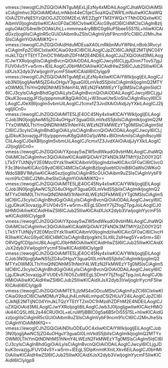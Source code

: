 vmess://ewogICJhZGQiOiAiNTguMjExLjEzNy4xMDAiLAogICJhaWQiOiAiMSIsCiAgImhvc3QiOiAiMDAxLmNkbi44eC5jeC5oaXQuZWR1LmNuIiwKICAiaWQiOiAiZDYxNjE5YzQtOGJiZC00M2ExLWE2ZjgtYTM3YWQxYTNhODQxIiwKICAibmV0IjogIndzIiwKICAicGF0aCI6ICIvIiwKICAicG9ydCI6ICI4MCIsCiAgInBzIjogIuOAkOS4rei9rOOAkUhLL+mmmea4ryBBIC0g6IuP5bee55S15L+hIiwKICAidGxzIjogIiIsCiAgInR5cGUiOiAibm9uZSIsCiAgInVybF9ncm91cCI6ICJ2MnJheSIsCiAgInYiOiAiMiIKfQ==
vmess://ewogICJhZGQiOiAidHduMDEuaXA0LmRkbnMuYWNnLnBob3RvcyIsCiAgImFpZCI6ICIxIiwKICAiaG9zdCI6ICIiLAogICJpZCI6ICJkNjE2MTljNC04YmJkLTQzYTEtYTZmOC1hMzdhZDFhM2E4NDEiLAogICJuZXQiOiAid3MiLAogICJwYXRoIjogIiIsCiAgInBvcnQiOiAiODAiLAogICJwcyI6ICLjgJDnm7Tov57jgJFUV04v5Y+w5rm+IEIiLAogICJ0bHMiOiAiIiwKICAidHlwZSI6ICJub25lIiwKICAidXJsX2dyb3VwIjogInYycmF5IiwKICAidiI6ICIyIgp9
vmess://ewogICJhZGQiOiAiNTguMjExLjEzNy4xIiwKICAiYWlkIjogIjEiLAogICJob3N0IjogIjAwMi5jZG4uOHguY3guaGl0LmVkdS5jbiIsCiAgImlkIjogImQ2MTYxOWM0LThiYmQtNDNhMS1hNmY4LWEzN2FkMWEzYTg0MSIsCiAgIm5ldCI6ICJ3cyIsCiAgInBhdGgiOiAiLyIsCiAgInBvcnQiOiAiODAiLAogICJwcyI6ICLjgJDkuK3ovazjgJFISy/pppnmuK8gQiAtIOiLj+W3nueUteS/oSIsCiAgInRscyI6ICIiLAogICJ0eXBlIjogIm5vbmUiLAogICJ1cmxfZ3JvdXAiOiAidjJyYXkiLAogICJ2IjogIjIiCn0=
vmess://ewogICJhZGQiOiAiMTE5LjE4OC45Ny4xIiwKICAiYWlkIjogIjEiLAogICJob3N0IjogIjAwMi5jZG4uOHguY3guaGl0LmVkdS5jbiIsCiAgImlkIjogImQ2MTYxOWM0LThiYmQtNDNhMS1hNmY4LWEzN2FkMWEzYTg0MSIsCiAgIm5ldCI6ICJ3cyIsCiAgInBhdGgiOiAiLyIsCiAgInBvcnQiOiAiODAiLAogICJwcyI6ICLjgJDkuK3ovazjgJFISy/pppnmuK8gQiAtIOa1juWNl+iBlOmAmiIsCiAgInRscyI6ICIiLAogICJ0eXBlIjogIm5vbmUiLAogICJ1cmxfZ3JvdXAiOiAidjJyYXkiLAogICJ2IjogIjIiCn0=
vmess://ewogICJhZGQiOiAiYXpoay5wZW5ndWkudG9vbHMiLAogICJhaWQiOiAiMCIsCiAgImhvc3QiOiAiIiwKICAiaWQiOiAiY2FkNDk3MTMtYjIzZi00Y2Q1LTk5YTUtNjIyY2E0Mzc0Yzk1IiwKICAibmV0IjogIndzIiwKICAicGF0aCI6ICIvcGF3c3NnIiwKICAicG9ydCI6ICI4MCIsCiAgInBzIjogIuebtOi/niB8IOaWsOWKoOWdoSBBV1MyIiwKICAidGxzIjogIiIsCiAgInR5cGUiOiAibm9uZSIsCiAgInVybF9ncm91cCI6ICJ2MnJheSIsCiAgInYiOiAiMiIKfQ==
vmess://ewogICJhZGQiOiAiMTE5LjE4OC45Ny4xIiwKICAiYWlkIjogIjEiLAogICJob3N0IjogIjAwNC5jZG4uOHguY3guaGl0LmVkdS5jbiIsCiAgImlkIjogImQ2MTYxOWM0LThiYmQtNDNhMS1hNmY4LWEzN2FkMWEzYTg0MSIsCiAgIm5ldCI6ICJ3cyIsCiAgInBhdGgiOiAiLyIsCiAgInBvcnQiOiAiODAiLAogICJwcyI6ICLjgJDkuK3ovazjgJFUV04v5Y+w5rm+IEEgLSDmtY7ljZfogZTpgJoiLAogICJ0bHMiOiAiIiwKICAidHlwZSI6ICJub25lIiwKICAidXJsX2dyb3VwIjogInYycmF5IiwKICAidiI6ICIyIgp9
vmess://ewogICJhZGQiOiAiYXpoay5wZW5ndWkudG9vbHMiLAogICJhaWQiOiAiMCIsCiAgImhvc3QiOiAiIiwKICAiaWQiOiAiY2FkNDk3MTMtYjIzZi00Y2Q1LTk5YTUtNjIyY2E0Mzc0Yzk1IiwKICAibmV0IjogIndzIiwKICAicGF0aCI6ICIvcHR3IiwKICAicG9ydCI6ICI4MCIsCiAgInBzIjogIkhL5Lit6L2sIHwg5Y+w5rm+SElORVQgfCDljp/nlJ8iLAogICJ0bHMiOiAiIiwKICAidHlwZSI6ICJub25lIiwKICAidXJsX2dyb3VwIjogInYycmF5IiwKICAidiI6ICIyIgp9
vmess://ewogICJhZGQiOiAiMTE5LjE4OC45Ny4xIiwKICAiYWlkIjogIjEiLAogICJob3N0IjogIjAwNS5jZG4uOHguY3guaGl0LmVkdS5jbiIsCiAgImlkIjogImQ2MTYxOWM0LThiYmQtNDNhMS1hNmY4LWEzN2FkMWEzYTg0MSIsCiAgIm5ldCI6ICJ3cyIsCiAgInBhdGgiOiAiLyIsCiAgInBvcnQiOiAiODAiLAogICJwcyI6ICLjgJDkuK3ovazjgJFVU0Ev576O5Zu9IEEgLSDmtY7ljZfogZTpgJoiLAogICJ0bHMiOiAiIiwKICAidHlwZSI6ICJub25lIiwKICAidXJsX2dyb3VwIjogInYycmF5IiwKICAidiI6ICIyIgp9
vmess://ewogICJhZGQiOiAiMTE1LjIzMS4xODcuMSIsCiAgImFpZCI6ICIxIiwKICAiaG9zdCI6ICIwMDMuY2RuLjh4LmN4LmhpdC5lZHUuY24iLAogICJpZCI6ICJkNjE2MTljNC04YmJkLTQzYTEtYTZmOC1hMzdhZDFhM2E4NDEiLAogICJuZXQiOiAid3MiLAogICJwYXRoIjogIi8iLAogICJwb3J0IjogIjgwIiwKICAicHMiOiAi44CQ5Lit6L2s44CRU0lOL+eLruWfjiBBIC0g5a6B5rOi55S15L+hIiwKICAidGxzIjogIiIsCiAgInR5cGUiOiAibm9uZSIsCiAgInVybF9ncm91cCI6ICJ2MnJheSIsCiAgInYiOiAiMiIKfQ==
vmess://ewogICJhZGQiOiAiNDIuODEuOC4xIiwKICAiYWlkIjogIjEiLAogICJob3N0IjogIjAwNC5jZG4uOHguY3guaGl0LmVkdS5jbiIsCiAgImlkIjogImQ2MTYxOWM0LThiYmQtNDNhMS1hNmY4LWEzN2FkMWEzYTg0MSIsCiAgIm5ldCI6ICJ3cyIsCiAgInBhdGgiOiAiLyIsCiAgInBvcnQiOiAiODAiLAogICJwcyI6ICLjgJDkuK3ovazjgJFUV04v5Y+w5rm+IEEgLSDlpKnmtKXnlLXkv6EiLAogICJ0bHMiOiAiIiwKICAidHlwZSI6ICJub25lIiwKICAidXJsX2dyb3VwIjogInYycmF5IiwKICAidiI6ICIyIgp9
